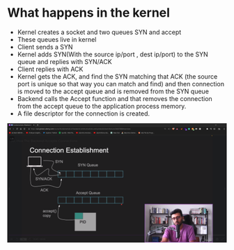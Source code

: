 # What happens in the kernel

- Kernel creates a socket and two queues SYN and accept
- These queues live in kernel
- Client sends a SYN
- Kernel adds SYN(With the source ip/port , dest ip/port) to the SYN queue and replies with SYN/ACK
- Client replies with ACK
- Kernel gets the ACK, and find the SYN matching that ACK (the source port is unique so that way you can match and find) and then connection is moved to the accept queue and is removed from the SYN queue
- Backend calls the Accept function and that removes the connection from the accept queue to the application process memory.
- A file descriptor for the connection is created.

![Untitled](What%20happens%20in%20the%20kernel%20d20697cabeb84377af2a0e314cd81344/Untitled.png)
